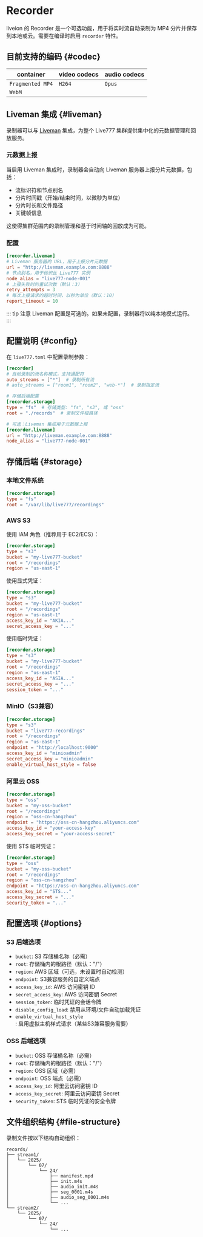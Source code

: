 # Recorder

liveion 的 Recorder 是一个可选功能，用于将实时流自动录制为 MP4 分片并保存到本地或云。需要在编译时启用 `recorder` 特性。

## 目前支持的编码 {#codec}

| container  | video codecs                | audio codecs   |
| -------- | --------------------------- | -------------- |
| `Fragmented MP4`   | `H264` | `Opus` |
| `WebM`   |   |  |

## Liveman 集成 {#liveman}

录制器可以与 [Liveman](/zh/guide/liveman) 集成，为整个 Live777 集群提供集中化的元数据管理和回放服务。

### 元数据上报

当启用 Liveman 集成时，录制器会自动向 Liveman 服务器上报分片元数据，包括：

- 流标识符和节点别名
- 分片时间戳（开始/结束时间，以微秒为单位）
- 分片时长和文件路径
- 关键帧信息

这使得集群范围内的录制管理和基于时间轴的回放成为可能。

### 配置

```toml
[recorder.liveman]
# Liveman 服务器的 URL，用于上报分片元数据
url = "http://liveman.example.com:8888"
# 节点别名，用于标识此 Live777 实例
node_alias = "live777-node-001"
# 上报失败时的重试次数（默认：3）
retry_attempts = 3
# 每次上报请求的超时时间，以秒为单位（默认：10）
report_timeout = 10
```
::: tip 注意
Liveman 配置是可选的。如果未配置，录制器将以纯本地模式运行。
:::

## 配置说明 {#config}

在 `live777.toml` 中配置录制参数：

```toml
[recorder]
# 自动录制的流名称模式，支持通配符
auto_streams = ["*"]  # 录制所有流
# auto_streams = ["room1", "room2", "web-*"]  # 录制指定流

# 存储后端配置
[recorder.storage]
type = "fs"  # 存储类型: "fs", "s3", 或 "oss"
root = "./records"  # 录制文件根路径

# 可选：Liveman 集成用于元数据上报
[recorder.liveman]
url = "http://liveman.example.com:8888"
node_alias = "live777-node-001"
```

## 存储后端 {#storage}

### 本地文件系统

```toml
[recorder.storage]
type = "fs"
root = "/var/lib/live777/recordings"
```

### AWS S3

使用 IAM 角色（推荐用于 EC2/ECS）：
```toml
[recorder.storage]
type = "s3"
bucket = "my-live777-bucket"
root = "/recordings"
region = "us-east-1"
```

使用显式凭证：
```toml
[recorder.storage]
type = "s3"
bucket = "my-live777-bucket"
root = "/recordings"
region = "us-east-1"
access_key_id = "AKIA..."
secret_access_key = "..."
```

使用临时凭证：
```toml
[recorder.storage]
type = "s3"
bucket = "my-live777-bucket"
root = "/recordings"
region = "us-east-1"
access_key_id = "ASIA..."
secret_access_key = "..."
session_token = "..."
```

### MinIO（S3兼容）

```toml
[recorder.storage]
type = "s3"
bucket = "live777-recordings"
root = "/recordings"
region = "us-east-1"
endpoint = "http://localhost:9000"
access_key_id = "minioadmin"
secret_access_key = "minioadmin"
enable_virtual_host_style = false
```

### 阿里云 OSS

```toml
[recorder.storage]
type = "oss"
bucket = "my-oss-bucket"
root = "/recordings"
region = "oss-cn-hangzhou"
endpoint = "https://oss-cn-hangzhou.aliyuncs.com"
access_key_id = "your-access-key"
access_key_secret = "your-access-secret"
```

使用 STS 临时凭证：
```toml
[recorder.storage]
type = "oss"
bucket = "my-oss-bucket"
root = "/recordings"
region = "oss-cn-hangzhou"
endpoint = "https://oss-cn-hangzhou.aliyuncs.com"
access_key_id = "STS..."
access_key_secret = "..."
security_token = "..."
```

## 配置选项 {#options}

### S3 后端选项

- `bucket`: S3 存储桶名称（必需）
- `root`: 存储桶内的根路径（默认："/"）
- `region`: AWS 区域（可选，未设置时自动检测）
- `endpoint`: S3兼容服务的自定义端点
- `access_key_id`: AWS 访问密钥 ID
- `secret_access_key`: AWS 访问密钥 Secret
- `session_token`: 临时凭证的会话令牌
- `disable_config_load`: 禁用从环境/文件自动加载凭证
- `enable_virtual_host_style`: 启用虚拟主机样式请求（某些S3兼容服务需要）

### OSS 后端选项

- `bucket`: OSS 存储桶名称（必需）
- `root`: 存储桶内的根路径（默认："/"）
- `region`: OSS 区域（必需）
- `endpoint`: OSS 端点（必需）
- `access_key_id`: 阿里云访问密钥 ID
- `access_key_secret`: 阿里云访问密钥 Secret
- `security_token`: STS 临时凭证的安全令牌

## 文件组织结构 {#file-structure}

录制文件按以下结构自动组织：

```
records/
├── stream1/
│   └── 2025/
│       └── 07/
│           └── 24/
│               ├── manifest.mpd
│               ├── init.m4s
│               ├── audio_init.m4s
│               ├── seg_0001.m4s
│               ├── audio_seg_0001.m4s
│               └── ...
└── stream2/
    └── 2025/
        └── 07/
            └── 24/
                └── ...
```
